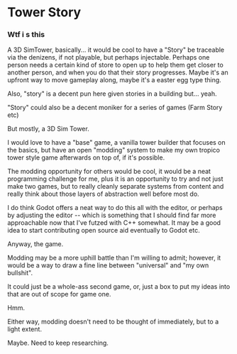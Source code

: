 # Tower Story

### Wtf i s this

A 3D SimTower, basically... it would be cool to have a "Story" be traceable via the denizens, if not playable, but perhaps injectable. Perhaps one person needs a certain kind of store to open up to help them get closer to another person, and when you do that their story progresses. Maybe it's an upfront way to move gameplay along, maybe it's a easter egg type thing.

Also, "story" is a decent pun here given stories in a building but... yeah.

"Story" could also be a decent moniker for a series of games (Farm Story etc)

But mostly, a 3D Sim Tower.

I would love to have a "base" game, a vanilla tower builder that focuses on the basics, but have an open "modding" system to make my own tropico tower style game afterwards on top of, if it's possible.

The modding opportunity for others would be cool, it would be a neat programming challenge for me, plus it is an opportunity to try and not just make two games, but to really cleanly separate systems from content and really think about those layers of abstraction well before most do.

I do think Godot offers a neat way to do this all with the editor, or perhaps by adjusting the editor -- which is something that I should find far more approachable now that I've futzed with C++ somewhat. It may be a good idea to start contributing open source aid eventually to Godot etc.

Anyway, the game.

Modding may be a more uphill battle than I'm willing to admit; however, it would be a way to draw a fine line between "universal" and "my own bullshit".

It could just be a whole-ass second game, or, just a box to put my ideas into that are out of scope for game one.

Hmm.

Either way, modding doesn't need to be thought of immediately, but to a light extent.

Maybe. Need to keep researching.

